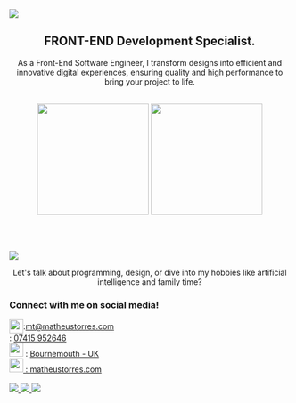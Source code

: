 <img src="https://github.com/matorrestech/matorrestech/blob/main/cover.png">

<br>

<div align="center"><h2>FRONT-END Development Specialist.</h2></div>
<p align="center">As a Front-End Software Engineer, I transform designs into efficient and innovative digital experiences, ensuring quality and high performance to bring your project to life.</p>

<br>

<div align="center">
  <div>
    <img src="https://github-readme-stats.vercel.app/api?username=matorrestech&theme=dracula" target="_blank" height="200px">
    <img src="https://github-readme-stats.vercel.app/api/top-langs/?username=matorrestech&theme=dracula" target="_blank" height="200px">
  </div>
</div>
  
<br><br>

<img src="https://github.com/matorrestech/matorrestech/blob/main/p-languages.png">

<br>

<p align="center">Let's talk about programming, design, or dive into my hobbies like artificial intelligence and family time?</p>
  <h3>Connect with me on social media!</h3>

<div style="display: flex; align-items: center;">
<img style width="25px" src="https://github.com/matorrestech/matorrestech/blob/main/email.svg"> : <a href="mailto:mt@matheustorres.com" target="_blank">mt@matheustorres.com</a><br>
</div>
<div
<img style width="25px" src="https://github.com/matorrestech/matorrestech/blob/main/mobile.svg"> : <a href="https://wa.me/4407415952646" target="_blank">07415 952646</a><br>
<img style width="25px" src="https://github.com/matorrestech/matorrestech/blob/main/location.svg"> : <a href="https://www.google.com/maps/place/Bournemouth/@50.7540041,-1.8597388,12z/data=!3m1!4b1!4m6!3m5!1s0x487398a0b1a067fd:0x3b2ee0156ba92c94!8m2!3d50.7220101!4d-1.8667169!16zL20vMDE2MWpq?entry=ttu" target="_blank">Bournemouth - UK<br>
<img style width="25px" src="https://github.com/matorrestech/matorrestech/blob/main/globe.svg" target="_blank"> : <a href="http://matheustorres.com">matheustorres.com</a><br>
</div>

<br>

<div>
  <a href="https://www.instagram.com/matorrestech" target="_blank"><img src="https://github.com/matorrestech/matorrestech/blob/main/instagram.png"> </a>
  <a href="https://www.linkedin.com/in/matorrestech/" target="_blank"><img src="https://github.com/matorrestech/matorrestech/blob/main/linkedin.png"> </a>
  <a href="https://matheustorres.com" target="_blank"><img src="https://github.com/matorrestech/matorrestech/blob/main/globe.svg"></a>
</div>


